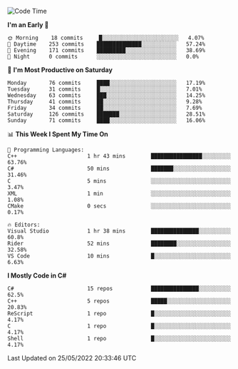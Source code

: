 <!--START_SECTION:waka-->
![Code Time](http://img.shields.io/badge/Code%20Time-791%20hrs%2049%20mins-blue)

**I'm an Early 🐤** 

```text
🌞 Morning    18 commits     █░░░░░░░░░░░░░░░░░░░░░░░░   4.07% 
🌆 Daytime    253 commits    ██████████████░░░░░░░░░░░   57.24% 
🌃 Evening    171 commits    █████████░░░░░░░░░░░░░░░░   38.69% 
🌙 Night      0 commits      ░░░░░░░░░░░░░░░░░░░░░░░░░   0.0%

```
📅 **I'm Most Productive on Saturday** 

```text
Monday       76 commits     ████░░░░░░░░░░░░░░░░░░░░░   17.19% 
Tuesday      31 commits     █░░░░░░░░░░░░░░░░░░░░░░░░   7.01% 
Wednesday    63 commits     ███░░░░░░░░░░░░░░░░░░░░░░   14.25% 
Thursday     41 commits     ██░░░░░░░░░░░░░░░░░░░░░░░   9.28% 
Friday       34 commits     ██░░░░░░░░░░░░░░░░░░░░░░░   7.69% 
Saturday     126 commits    ███████░░░░░░░░░░░░░░░░░░   28.51% 
Sunday       71 commits     ████░░░░░░░░░░░░░░░░░░░░░   16.06%

```


📊 **This Week I Spent My Time On** 

```text
💬 Programming Languages: 
C++                      1 hr 43 mins        ████████████████░░░░░░░░░   63.76% 
C#                       50 mins             ███████░░░░░░░░░░░░░░░░░░   31.46% 
C                        5 mins              ░░░░░░░░░░░░░░░░░░░░░░░░░   3.47% 
XML                      1 min               ░░░░░░░░░░░░░░░░░░░░░░░░░   1.08% 
CMake                    0 secs              ░░░░░░░░░░░░░░░░░░░░░░░░░   0.17%

🔥 Editors: 
Visual Studio            1 hr 38 mins        ███████████████░░░░░░░░░░   60.8% 
Rider                    52 mins             ████████░░░░░░░░░░░░░░░░░   32.58% 
VS Code                  10 mins             █░░░░░░░░░░░░░░░░░░░░░░░░   6.63%

```

**I Mostly Code in C#** 

```text
C#                       15 repos            ███████████████░░░░░░░░░░   62.5% 
C++                      5 repos             █████░░░░░░░░░░░░░░░░░░░░   20.83% 
ReScript                 1 repo              █░░░░░░░░░░░░░░░░░░░░░░░░   4.17% 
C                        1 repo              █░░░░░░░░░░░░░░░░░░░░░░░░   4.17% 
Shell                    1 repo              █░░░░░░░░░░░░░░░░░░░░░░░░   4.17%

```



 Last Updated on 25/05/2022 20:33:46 UTC
<!--END_SECTION:waka-->
